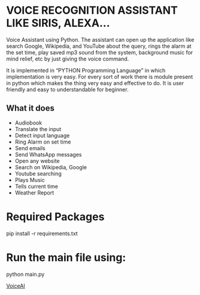 # VOICE RECOGNITION ASSISTANT LIKE SIRIS, ALEXA...
 Voice Assistant using Python. The assistant can open up the application like search Google, Wikipedia, and YouTube about the query, rings the alarm at the set time, play saved mp3 sound from the system, background music for mind relief, etc by just giving the voice command.
 
 It is implemented in “PYTHON Programming Language” in which implementation is very easy. For every sort of work there is module present in python which makes the thing very easy and effective to do. It is user friendly and easy to understandable for beginner.

## What it does
* Audiobook
* Translate the input
* Detect input language
* Ring Alarm on set time
* Send emails
* Send WhatsApp messages
* Open any website 
* Search on Wikipedia, Google
* Youtube searching
* Plays Music
* Tells current time
* Weather Report

# Required Packages
pip install -r requirements.txt

# Run the main file using:
python main.py

[VoiceAI](voiceAI.png)

